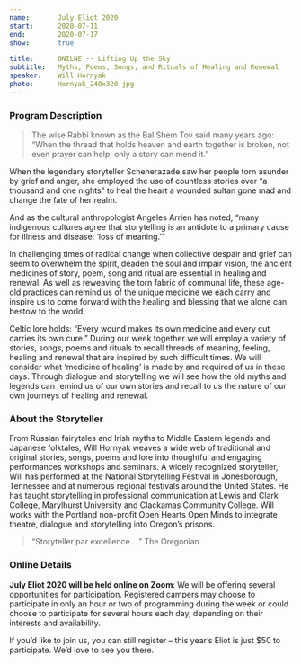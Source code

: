 ```yaml
---
name:       July Eliot 2020
start:      2020-07-11
end:        2020-07-17
show:       true

title:      ONILNE -- Lifting Up the Sky
subtitle:   Myths, Poems, Songs, and Rituals of Healing and Renewal
speaker:    Will Hornyak
photo:      Hornyak_240x320.jpg
---
```


### Program Description

> The wise Rabbi known as the Bal Shem Tov said many years ago: “When the thread that holds heaven and earth together is broken, not even prayer can help, only a story can mend it.”

When the legendary storyteller Scheherazade saw her people torn asunder by grief and anger, she employed the use of countless stories over “a thousand and one nights” to heal the heart a wounded sultan gone mad and change the fate of her realm.

And as the cultural anthropologist Angeles Arrien has noted, “many indigenous cultures agree that storytelling is an antidote to a primary cause for illness and disease: ‘loss of meaning.’”

In challenging times of radical change when collective despair and grief can seem to overwhelm the spirit, deaden the soul and impair vision, the ancient medicines of story, poem, song and ritual are essential in healing and renewal. As well as reweaving the torn fabric of communal life, these age-old practices can remind us of the unique medicine we each carry and inspire us to come forward with the healing and blessing that we alone can bestow to the world.

Celtic lore holds: “Every wound makes its own medicine and every cut carries its own cure.” During our week together we will employ a variety of stories, songs, poems and rituals to recall threads of meaning, feeling, healing and renewal that are inspired by such difficult times. We will consider what ‘medicine of healing’ is made by and required of us in these days.  Through dialogue and storytelling we will see how the old myths and legends can remind us of our own stories and recall to us the nature of our own journeys of healing and renewal.

### About the Storyteller

From Russian fairytales and Irish myths to Middle Eastern legends and Japanese folktales, Will Hornyak weaves a wide web of traditional and original stories, songs, poems and lore into thoughtful and engaging performances workshops and seminars. A widely recognized storyteller, Will has performed at the National Storytelling Festival in Jonesborough, Tennessee and at numerous regional festivals around the United States.  He has taught storytelling in professional communication at Lewis and Clark College, Marylhurst University and Clackamas Community College.  Will works with the Portland non-profit Open Hearts Open Minds to integrate theatre, dialogue and storytelling into Oregon’s prisons.

> “Storyteller par excellence....” The Oregonian

### Online Details

**July Eliot 2020 will be held online on Zoom**: We will be offering several opportunities for participation. Registered campers may choose to participate in only an hour or two of programming during the week or could choose to participate for several hours each day, depending on their interests and availability.

If you’d like to join us, you can still register – this year’s Eliot is just $50 to participate. We’d love to see you there.